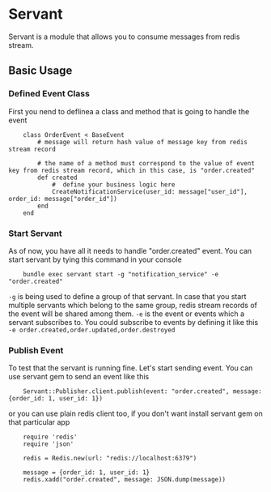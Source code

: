 # Servant

Servant is a module that allows you to consume messages from redis stream.

## Basic Usage

### Defined Event Class

First you nend to deflinea a class and method that is going to handle the event

```
	class OrderEvent < BaseEvent
		# message will return hash value of message key from redis stream record

		# the name of a method must correspond to the value of event key from redis stream record, which in this case, is "order.created"
		def created
			#  define your business logic here
			CreateNotificationService(user_id: message["user_id"], order_id: message["order_id"])
		end
	end
```

### Start Servant

As of now, you have all it needs to handle "order.created" event. You can start servant by tying this command in your console

```
	bundle exec servant start -g "notification_service" -e "order.created"
```

`-g` is being used to define a group of that servant. In case that you start multiple servants which belong to the same group, redis stream records of the event will be shared among them.
`-e` is the event or events which a servant subscribes to. You could subscribe to events by defining it like this `-e order.created,order.updated,order.destroyed`


### Publish Event

To test that the servant is running fine. Let's start sending event. You can use servant gem to send an event like this

```
	Servant::Publisher.client.publish(event: "order.created", message: {order_id: 1, user_id: 1})
```
or you can use plain redis client too, if you don't want install servant gem on that particular app
```
	require 'redis'
	require 'json'

	redis = Redis.new(url: "redis://localhost:6379")
	
	message = {order_id: 1, user_id: 1}
	redis.xadd("order.created", message: JSON.dump(message))
```